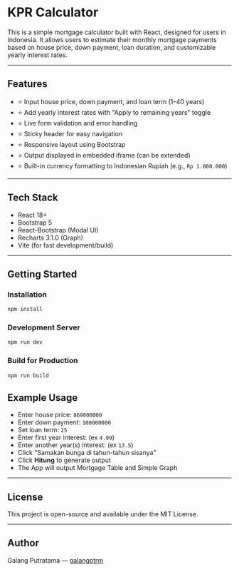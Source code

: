 # KPR Calculator

This is a simple mortgage calculator built with React, designed for users in Indonesia. It allows users to estimate their monthly mortgage payments based on house price, down payment, loan duration, and customizable yearly interest rates.

---

## Features

* ⭐ Input house price, down payment, and loan term (1–40 years)
* ⭐ Add yearly interest rates with "Apply to remaining years" toggle
* ⭐ Live form validation and error handling
* ⭐ Sticky header for easy navigation
* ⭐ Responsive layout using Bootstrap
* ⭐ Output displayed in embedded iframe (can be extended)
* ⭐ Built-in currency formatting to Indonesian Rupiah (e.g., `Rp 1.000.000`)

---

## Tech Stack

* React 18+
* Bootstrap 5
* React-Bootstrap (Modal UI)
* Recharts 3.1.0 (Graph)
* Vite (for fast development/build)

---

## Getting Started

### Installation

```bash
npm install
```

### Development Server

```bash
npm run dev
```

### Build for Production

```bash
npm run build
```

## Example Usage

* Enter house price: `869000000`
* Enter down payment: `100000000`
* Set loan term: `25`
* Enter first year interest: (ex `4.99`)
* Enter another year(s) interest: (ex `13.5`)
* Click "Samakan bunga di tahun-tahun sisanya"
* Click **Hitung** to generate output
* The App will output Mortgage Table and Simple Graph

---

## License

This project is open-source and available under the MIT License.

---

## Author

Galang Putratama — [galangptrm](https://github.com/galangptrm)
